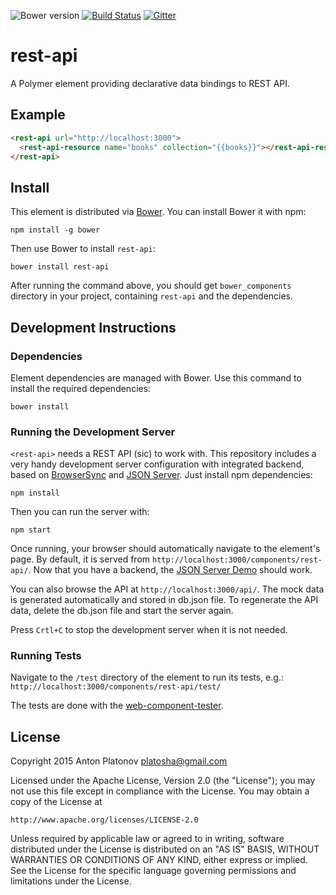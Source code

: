 ![Bower version](https://img.shields.io/bower/v/rest-api.svg)
[![Build Status](https://travis-ci.org/platosha/rest-api.svg?branch=master)](https://travis-ci.org/platosha/rest-api)
[![Gitter](https://badges.gitter.im/platosha/rest-api.svg)](https://gitter.im/platosha/rest-api?utm_source=badge&utm_medium=badge&utm_campaign=pr-badge)

# rest-api

A Polymer element providing declarative data bindings to REST API.

## Example

```html
<rest-api url="http://localhost:3000">
  <rest-api-resource name="books" collection="{{books}}"></rest-api-resource>
</rest-api>
```

## Install

This element is distributed via [Bower](http://bower.io/). You can install
Bower it with npm:

    npm install -g bower

Then use Bower to install `rest-api`:

    bower install rest-api

After running the command above, you should get `bower_components` directory
in your project, containing `rest-api` and the dependencies.

## Development Instructions

### Dependencies

Element dependencies are managed with Bower. Use this command to install the
required dependencies:

    bower install

### Running the Development Server

`<rest-api>` needs a REST API (sic) to work with. This repository includes a
very handy development server configuration with integrated backend, based on
[BrowserSync](https://www.browsersync.io/) and
[JSON Server](https://github.com/typicode/json-server). Just install npm
dependencies:

    npm install

Then you can run the server with:

    npm start

Once running, your browser should automatically navigate to the element's page.
By default, it is served from `http://localhost:3000/components/rest-api/`. Now
that you have a backend, the [JSON Server Demo](http://localhost:3000/compontents/rest-api/demo/json-server.html)
should work.

You can also browse the API at `http://localhost:3000/api/`. The mock data is
generated automatically and stored in db.json file. To regenerate the API data,
delete the db.json file and start the server again.

Press `Crtl+C` to stop the development server when it is not needed.

### Running Tests

Navigate to the `/test` directory of the element to run its tests, e.g.:
`http://localhost:3000/components/rest-api/test/`

The tests are done with the [web-component-tester](https://github.com/Polymer/web-component-tester).

## License

Copyright 2015 Anton Platonov <platosha@gmail.com>

Licensed under the Apache License, Version 2.0 (the "License");
you may not use this file except in compliance with the License.
You may obtain a copy of the License at

    http://www.apache.org/licenses/LICENSE-2.0

Unless required by applicable law or agreed to in writing, software
distributed under the License is distributed on an "AS IS" BASIS,
WITHOUT WARRANTIES OR CONDITIONS OF ANY KIND, either express or implied.
See the License for the specific language governing permissions and
limitations under the License.
